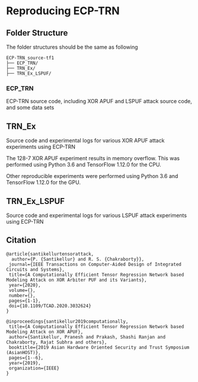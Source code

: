# Reproducing ECP-TRN


## Folder Structure
The folder structures should be the same as following
```
ECP-TRN_source-tf1
├── ECP_TRN/
├── TRN_Ex/
├── TRN_Ex_LSPUF/
```

### ECP_TRN

ECP-TRN source code, including XOR APUF and LSPUF attack source code, and some data sets

## TRN_Ex

Source code and experimental logs for various XOR APUF attack experiments using ECP-TRN

The 128-7 XOR APUF experiment results in memory overflow. This was performed using Python 3.6 and TensorFlow 1.12.0 for the CPU.

Other reproducible experiments were performed using Python 3.6 and TensorFlow 1.12.0 for the GPU.

## TRN_Ex_LSPUF

Source code and experimental logs for various LSPUF attack experiments using ECP-TRN



## Citation
 ```text
@article{santikellurtensorattack,
   author={P. {Santikellur} and R. S. {Chakraborty}},
  journal={IEEE Transactions on Computer-Aided Design of Integrated Circuits and Systems}, 
  title={A Computationally Efficient Tensor Regression Network based Modeling Attack on XOR Arbiter PUF and its Variants}, 
  year={2020},
  volume={},
  number={},
  pages={1-1},
  doi={10.1109/TCAD.2020.3032624}
}

@inproceedings{santikellur2019computationally,
  title={A Computationally Efficient Tensor Regression Network based Modeling Attack on XOR APUF},
  author={Santikellur, Pranesh and Prakash, Shashi Ranjan and Chakraborty, Rajat Subhra and others},
  booktitle={2019 Asian Hardware Oriented Security and Trust Symposium (AsianHOST)},
  pages={1--6},
  year={2019},
  organization={IEEE}
}
 ```



